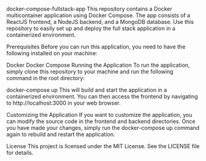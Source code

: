 docker-compose-fullstack-app
This repository contains a Docker multicontainer application using Docker Compose. The app consists of a ReactJS frontend, a NodeJS backend, and a MongoDB database. Use this repository to easily set up and deploy the full stack application in a containerized environment.

Prerequisites
Before you can run this application, you need to have the following installed on your machine:

Docker
Docker Compose
Running the Application
To run the application, simply clone this repository to your machine and run the following command in the root directory:

docker-compose up
This will build and start the application in a containerized environment. You can then access the frontend by navigating to http://localhost:3000 in your web browser.

Customizing the Application
If you want to customize the application, you can modify the source code in the frontend and backend directories. Once you have made your changes, simply run the docker-compose up command again to rebuild and restart the application.

License
This project is licensed under the MIT License. See the LICENSE file for details.
